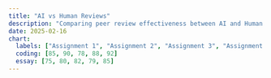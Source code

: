 ```yaml
---
title: "AI vs Human Reviews"
description: "Comparing peer review effectiveness between AI and Human."
date: 2025-02-16
chart:
  labels: ["Assignment 1", "Assignment 2", "Assignment 3", "Assignment 4", "Assignment 5"]
  coding: [85, 90, 78, 88, 92]
  essay: [75, 80, 82, 79, 85]
---
```

